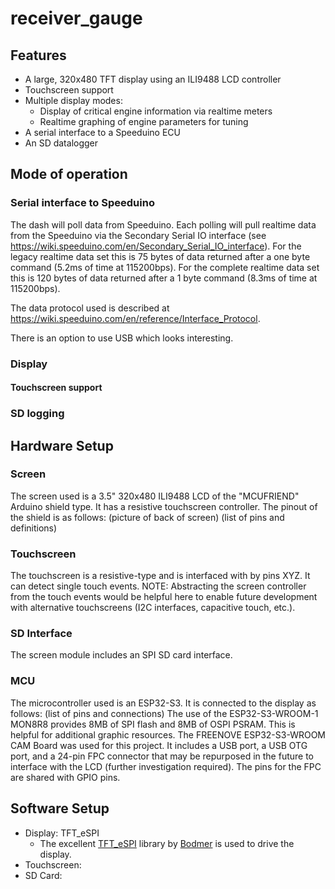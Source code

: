 # receiver_gauge

## Features
- A large, 320x480 TFT display using an ILI9488 LCD controller
- Touchscreen support
- Multiple display modes:
    - Display of critical engine information via realtime meters
    - Realtime graphing of engine parameters for tuning
- A serial interface to a Speeduino ECU
- An SD datalogger

## Mode of operation
### Serial interface to Speeduino
The dash will poll data from Speeduino.
Each polling will pull realtime data from the Speeduino via the Secondary Serial IO interface (see https://wiki.speeduino.com/en/Secondary_Serial_IO_interface). For the legacy realtime data set this is 75 bytes of data returned after a one byte command (5.2ms of time at 115200bps). For the complete realtime data set this is 120 bytes of data returned after a 1 byte command (8.3ms of time at 115200bps).

The data protocol used is described at https://wiki.speeduino.com/en/reference/Interface_Protocol.

There is an option to use USB which looks interesting.

### Display

#### Touchscreen support

### SD logging

## Hardware Setup
### Screen
The screen used is a 3.5" 320x480 ILI9488 LCD of the "MCUFRIEND" Arduino shield type. It has a resistive touchscreen controller. The pinout of the shield is as follows:
(picture of back of screen)
(list of pins and definitions)

### Touchscreen
The touchscreen is a resistive-type and is interfaced with by pins XYZ. It can detect single touch events.
NOTE: Abstracting the screen controller from the touch events would be helpful here to enable future development with alternative touchscreens (I2C interfaces, capacitive touch, etc.).
### SD Interface
The screen module includes an SPI SD card interface.

### MCU
The microcontroller used is an ESP32-S3. It is connected to the display as follows:
(list of pins and connections)
The use of the ESP32-S3-WROOM-1 MON8R8 provides 8MB of SPI flash and 8MB of OSPI PSRAM. This is helpful for additional graphic resources.
The FREENOVE ESP32-S3-WROOM CAM Board was used for this project. It includes a USB port, a USB OTG port, and a 24-pin FPC connector that may be repurposed in the future to interface with the LCD (further investigation required). The pins for the FPC are shared with GPIO pins.

## Software Setup
- Display: TFT_eSPI
    - The excellent [TFT_eSPI](https://github.com/Bodmer/TFT_eSPI) library by [Bodmer](https://github.com/Bodmer) is used to drive the display.
- Touchscreen:
- SD Card:
